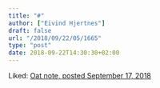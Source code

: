 ```yaml
---
title: "#"
author: ["Eivind Hjertnes"]
draft: false
url: "/2018/09/22/05/1665"
type: "post"
date: 2018-09-22T14:30:30+02:00
---
```


Liked: [Oat note, posted
September 17, 2018](https://eli.li/entry.php?id=20180917190129)
